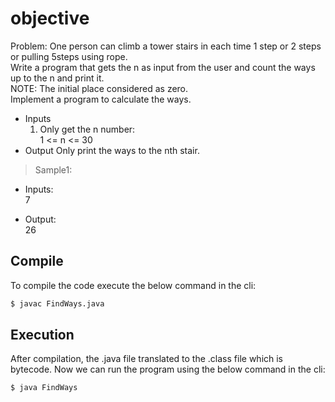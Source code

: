 # objective
Problem:
 One person can climb a tower stairs in each time 1 step or 2 steps or pulling 5steps using
 rope. <br />
 Write a program that gets the n as input from the user and count
 the ways up to the n and print it. <br />
 NOTE: The initial place considered as zero. <br />
Implement a program to calculate the ways.

- Inputs
    1.  Only get the n number:<br />
        1 <= n <= 30 <br />
- Output
    Only print the ways to the nth stair.

> Sample1: <br />
- Inputs: <br />
    7 <br />

- Output: <br />
    26 <br />



## Compile
To compile the code execute the below command in the cli:

```bash
$ javac FindWays.java
```

## Execution
After compilation, the .java file translated to the .class file which is bytecode.
Now we can run the program using the below command in the cli:

```bash
$ java FindWays
```